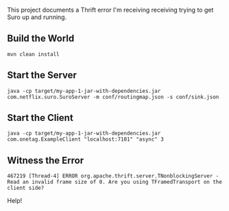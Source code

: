This project documents a Thrift error I'm receiving receiving trying to get Suro up and running.

## Build the World

    mvn clean install

## Start the Server

    java -cp target/my-app-1-jar-with-dependencies.jar com.netflix.suro.SuroServer -m conf/routingmap.json -s conf/sink.json 

## Start the Client

    java -cp target/my-app-1-jar-with-dependencies.jar com.onetag.ExampleClient "localhost:7101" "async" 3

## Witness the Error

    467219 [Thread-4] ERROR org.apache.thrift.server.TNonblockingServer - Read an invalid frame size of 0. Are you using TFramedTransport on the client side?

Help!
